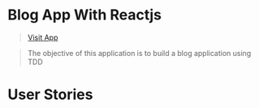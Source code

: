 # Blog App With Reactjs

> [Visit App](https://thinkloud.netlify.app)

> The objective of this application is to build a blog application using TDD

# User Stories

